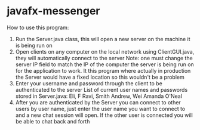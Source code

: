# javafx-messenger
How to use this program:
1. Run the Server.java class, this will open a new server on the machine it is being run on
2. Open clients on any computer on the local network using ClientGUI.java, they will automatically connect to the server
    Note: one must change the server IP field to match the IP of the computer the server is being run
    on for the application to work.  It this program where actually in production the Server would have a
    fixed location so this wouldn't be a problem
3. Enter your username and password through the client to be authenticated to the server
    List of current user names and passwords stored in Server.java:
    Eli, F
    Ravi, Smith
    Andrew, Wei
    Amanda O'Neal
4. After you are authenticated by the Server you can connect to other users by user name, just enter the user name you want to
connect to and a new chat session will open.  If the other user is connected you will be able to chat back and forth

